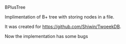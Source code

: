 BPlusTree

Implimentation of B+ tree with storing nodes in a file.

It was created for https://github.com/Shiwin/TwoeekDB.

Now the implementation has some bugs
